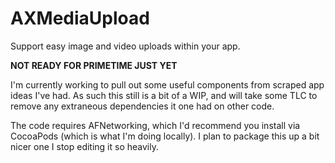 # AXMediaUpload

Support easy image and video uploads within your app.

**NOT READY FOR PRIMETIME JUST YET**

I'm currently working to pull out some useful components from scraped app ideas I've had. As such this still is a bit of a WIP, and will take some TLC to remove any extraneous dependencies it one had on other code.

The code requires AFNetworking, which I'd recommend you install via CocoaPods (which is what I'm doing locally). I plan to package this up a bit nicer one I stop editing it so heavily.

